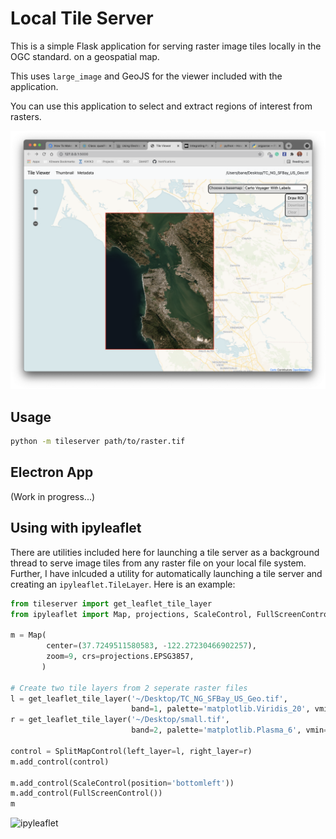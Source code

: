 # Local Tile Server

This is a simple Flask application for serving raster image tiles locally in the OGC standard. on a geospatial map.

This uses `large_image` and GeoJS for the viewer included with the
application.

You can use this application to select and extract regions of interest from rasters.

![screenshot](./screenshot.png)


## Usage

```bash
python -m tileserver path/to/raster.tif
```

## Electron App

(Work in progress...)


## Using with ipyleaflet

There are utilities included here for launching a tile server as a background thread to serve image tiles from any raster file on your
local file system. Further, I have inlcuded a utility for
automatically launching a tile server and creating an
`ipyleaflet.TileLayer`. Here is an example:

```py
from tileserver import get_leaflet_tile_layer
from ipyleaflet import Map, projections, ScaleControl, FullScreenControl, SplitMapControl

m = Map(
        center=(37.7249511580583, -122.27230466902257),
        zoom=9, crs=projections.EPSG3857,
       )

# Create two tile layers from 2 seperate raster files
l = get_leaflet_tile_layer('~/Desktop/TC_NG_SFBay_US_Geo.tif',
                           band=1, palette='matplotlib.Viridis_20', vmin=50, vmax=200)
r = get_leaflet_tile_layer('~/Desktop/small.tif',
                           band=2, palette='matplotlib.Plasma_6', vmin=0, vmax=150)

control = SplitMapControl(left_layer=l, right_layer=r)
m.add_control(control)

m.add_control(ScaleControl(position='bottomleft'))
m.add_control(FullScreenControl())
m
```


![ipyleaflet](./ipyleaflet.gif)

